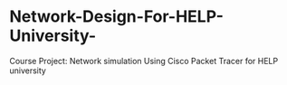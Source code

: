 # Network-Design-For-HELP-University-
Course Project: Network simulation Using Cisco Packet Tracer for HELP university 
